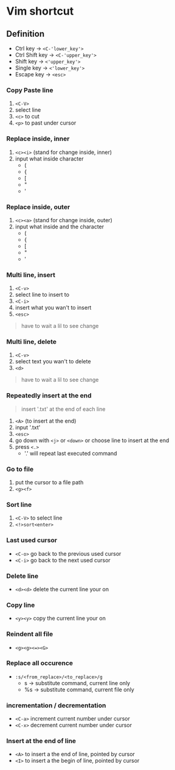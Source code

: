 # Vim shortcut

## Definition

- Ctrl key -> `<C-'lower_key'>`
- Ctrl Shift key -> `<C-'upper_key'>`
- Shift key -> `<'upper_key'>`
- Single key -> `<'lower_key'>`
- Escape key -> `<esc>`

### Copy Paste line

1. `<C-V>`
1. select line
1. `<c>` to cut
1. `<p>` to past under cursor

### Replace inside, inner

1. `<c><i>` (stand for change inside, inner)
1. input what inside character
	- (
	- {
	- [
	- "
	- '

### Replace inside, outer

1. `<c><a>` (stand for change inside, outer)
1. input what inside and the character
	- (
	- {
	- [
	- "
	- '

### Multi line, insert

1. `<C-v>`
1. select line to insert to
1. `<C-i>`
1. insert what you wan't to insert
1. `<esc>`

> have to wait a lil to see change

### Multi line, delete

1. `<C-v>`
1. select text you wan't to delete
1. `<d>`

> have to wait a lil to see change

### Repeatedly insert at the end

> insert '.txt' at the end of each line

1. `<A>` (to insert at the end)
1. input '.txt'
1. `<esc>`
1. go down with `<j>` or `<down>` or choose line to insert at the end
1. press `<.>`
	- '.' will repeat last executed command

### Go to file

1. put the cursor to a file path
1. `<g><f>`

### Sort line

1. `<C-V>` to select line
1. `<!>sort<enter>`

### Last used cursor

- `<C-o>` go back to the previous used cursor
- `<C-i>` go back to the next used cursor

### Delete line

- `<d><d>` delete the current line your on

### Copy line

- `<y><y>` copy the current line your on

### Reindent all file

- `<g><g><=><G>`

### Replace all occurence

- `:s/<from_replace>/<to_replace>/g`
	- s  -> substitute command, current line only
	- %s -> substitute command, current file only

### incrementation / decrementation

- `<C-a>` increment current number under cursor
- `<C-x>` decrement current number under cursor

### Insert at the end of line

- `<A>` to insert a the end of line, pointed by cursor
- `<I>` to insert a the begin of line, pointed by cursor
